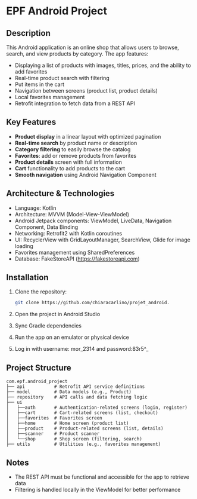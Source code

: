 # EPF Android Project

## Description

This Android application is an online shop that allows users to browse, search, and view products by category. The app features:

- Displaying a list of products with images, titles, prices, and the ability to add favorites
- Real-time product search with filtering
- Put items in the cart
- Navigation between screens (product list, product details)
- Local favorites management
- Retrofit integration to fetch data from a REST API

## Key Features

- **Product display** in a linear layout with optimized pagination
- **Real-time search** by product name or description
- **Category filtering** to easily browse the catalog
- **Favorites**: add or remove products from favorites
- **Product details** screen with full information
- **Cart** functionality to add products to the cart
- **Smooth navigation** using Android Navigation Component

## Architecture & Technologies

- Language: Kotlin
- Architecture: MVVM (Model-View-ViewModel)
- Android Jetpack components: ViewModel, LiveData, Navigation Component, Data Binding
- Networking: Retrofit2 with Kotlin coroutines
- UI: RecyclerView with GridLayoutManager, SearchView, Glide for image loading
- Favorites management using SharedPreferences
- Database: FakeStoreAPI (https://fakestoreapi.com)

## Installation

1. Clone the repository:
   ```bash
   git clone https://github.com/chiaracarlino/projet_android.
   
2. Open the project in Android Studio

3. Sync Gradle dependencies

4. Run the app on an emulator or physical device

5. Log in with username: mor_2314 and password:83r5^_

## Project Structure

```
com.epf.android_project
├── api           # Retrofit API service definitions  
├── model         # Data models (e.g., Product)  
├── repository    # API calls and data fetching logic  
├── ui  
│   ├──auth       # Authentication-related screens (login, register)  
│   ├──cart       # Cart-related screens (list, checkout)  
│   ├──favorites  # Favorites screen  
│   ├──home       # Home screen (product list)  
│   ├──product    # Product-related screens (list, details)  
│   ├──scanner    # Product scanner  
│   └──shop       # Shop screen (filtering, search)  
├── utils         # Utilities (e.g., favorites management)  
```



## Notes

- The REST API must be functional and accessible for the app to retrieve data
- Filtering is handled locally in the ViewModel for better performance
